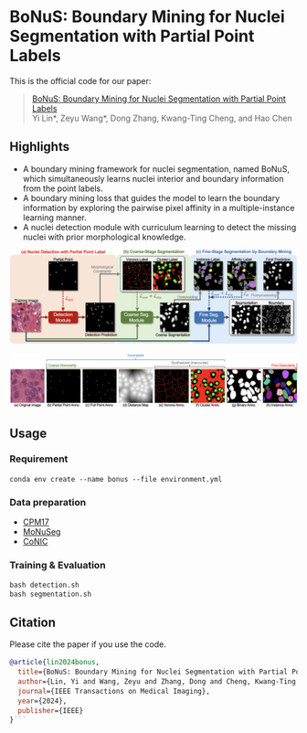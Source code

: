 # BoNuS: Boundary Mining for Nuclei Segmentation with Partial Point Labels
This is the official code for our paper:

> [BoNuS: Boundary Mining for Nuclei Segmentation with Partial Point Labels](https://mc.manuscriptcentral.com/tmi-ieee) <br>
> Yi Lin*, Zeyu Wang*, Dong Zhang, Kwang-Ting Cheng, and Hao Chen<br>

## Highlights
<!-- <p align="justify"> -->
- A boundary mining framework for nuclei segmentation, named BoNuS, which simultaneously learns nuclei interior and boundary information from the point labels.
- A boundary mining loss that guides the model to learn the boundary information by exploring the pairwise pixel affinity in a multiple-instance learning manner.
- A nuclei detection module with curriculum learning to detect the missing nuclei with prior morphological knowledge.

<p align="center">
<img src="figure/framework.png" width="800">
</p>
<p align="center">
<img src="figure/annotation.png" width="800">
</p>

## Usage
### Requirement
```
conda env create --name bonus --file environment.yml
```

### Data preparation
* [CPM17](https://drive.google.com/drive/folders/1l55cv3DuY-f7-JotDN7N5nbNnjbLWchK)
* [MoNuSeg](https://monuseg.grand-challenge.org)
* [CoNIC](https://conic-challenge.grand-challenge.org)



### Training & Evaluation
```
bash detection.sh
bash segmentation.sh
```

## Citation
Please cite the paper if you use the code.
```bibtex
@article{lin2024bonus,
  title={BoNuS: Boundary Mining for Nuclei Segmentation with Partial Point Labels},
  author={Lin, Yi and Wang, Zeyu and Zhang, Dong and Cheng, Kwang-Ting and Chen, Hao},
  journal={IEEE Transactions on Medical Imaging},
  year={2024},
  publisher={IEEE}
}```
